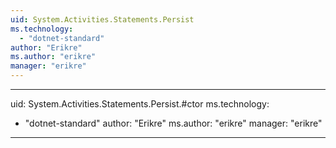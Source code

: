 ```yaml
---
uid: System.Activities.Statements.Persist
ms.technology: 
  - "dotnet-standard"
author: "Erikre"
ms.author: "erikre"
manager: "erikre"
---
```


---
uid: System.Activities.Statements.Persist.#ctor
ms.technology: 
  - "dotnet-standard"
author: "Erikre"
ms.author: "erikre"
manager: "erikre"
---
